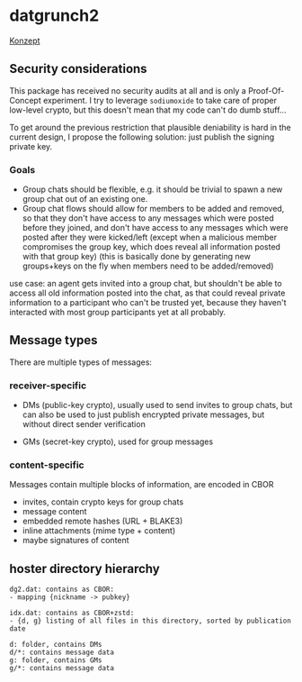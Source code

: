 # datgrunch2

[Konzept](https://ytrizja.de/~zseri/datgrunch_Konzept.txt)

## Security considerations

This package has received no security audits at all and is only a Proof-Of-Concept
experiment. I try to leverage `sodiumoxide` to take care of proper low-level crypto,
but this doesn't mean that my code can't do dumb stuff...

To get around the previous restriction that plausible deniability is hard in the
current design, I propose the following solution: just publish the signing private key.

### Goals

* Group chats should be flexible, e.g. it should be trivial to spawn a
  new group chat out of an existing one.
* Group chat flows should allow for members to be added and removed, so that they
  don't have access to any messages which were posted before they joined, and don't
  have access to any messages which were posted after they were kicked/left
  (except when a malicious member compromises the group key, which does reveal all
   information posted with that group key)
  (this is basically done by generating new groups+keys on the fly when members
   need to be added/removed)

use case: an agent gets invited into a group chat, but shouldn't be able
to access all old information posted into the chat, as that could reveal
private information to a participant who can't be trusted yet, because
they haven't interacted with most group participants yet at all probably.

## Message types

There are multiple types of messages:

### receiver-specific

* DMs (public-key crypto), usually used to send invites to group chats,
  but can also be used to just publish encrypted private messages,
  but without direct sender verification

* GMs (secret-key crypto), used for group messages

### content-specific

Messages contain multiple blocks of information, are encoded in CBOR

* invites, contain crypto keys for group chats
* message content
* embedded remote hashes (URL + BLAKE3)
* inline attachments (mime type + content)
* maybe signatures of content

## hoster directory hierarchy

```
dg2.dat: contains as CBOR:
- mapping {nickname -> pubkey}

idx.dat: contains as CBOR+zstd:
- {d, g} listing of all files in this directory, sorted by publication date

d: folder, contains DMs
d/*: contains message data
g: folder, contains GMs
g/*: contains message data
```
